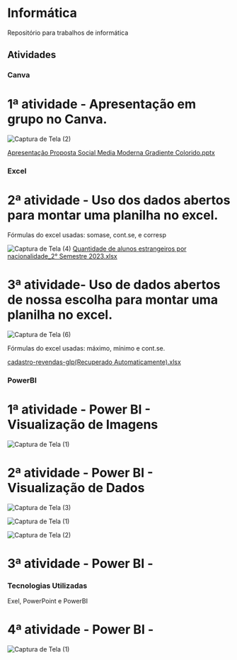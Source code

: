 # Informática

Repositório para trabalhos de informática

## Atividades

### Canva

# 1ª atividade - Apresentação em grupo no Canva.

![Captura de Tela (2)](https://github.com/user-attachments/assets/642d793c-b32d-4700-ab32-c3de96b8ac81)

[Apresentação Proposta Social Media Moderna Gradiente Colorido.pptx](https://github.com/user-attachments/files/17426383/Apresentacao.Proposta.Social.Media.Moderna.Gradiente.Colorido.pptx)

### Excel

# 2ª atividade - Uso dos dados abertos para montar uma planilha no excel.

Fórmulas do excel usadas: somase, cont.se, e corresp

![Captura de Tela (4)](https://github.com/user-attachments/assets/d5bef83d-8e29-49cc-961f-48f68cca6666)
[Quantidade de alunos estrangeiros por nacionalidade_2° Semestre 2023.xlsx](https://github.com/user-attachments/files/17426402/Quantidade.de.alunos.estrangeiros.por.nacionalidade_2.Semestre.2023.xlsx)


# 3ª atividade- Uso de dados abertos de nossa escolha para montar uma planilha no excel.
![Captura de Tela (6)](https://github.com/user-attachments/assets/4de71691-ecd7-45c0-818b-7e5e8b42925d)

Fórmulas do excel usadas: máximo, mínimo e cont.se.


[cadastro-revendas-glp(Recuperado Automaticamente).xlsx](https://github.com/user-attachments/files/17426667/cadastro-revendas-glp.Recuperado.Automaticamente.xlsx)


### PowerBI

# 1ª atividade - Power BI - Visualização de Imagens

![Captura de Tela (1)](https://github.com/user-attachments/assets/e9cbecec-3678-40ca-920d-3df29c52c734)


# 2ª atividade - Power BI - Visualização de Dados

![Captura de Tela (3)](https://github.com/user-attachments/assets/ea268557-8c69-408a-9a97-60f105432350)


![Captura de Tela (1)](https://github.com/user-attachments/assets/f2491902-3b09-4f60-b6dc-dc1e92cb7e5b)

![Captura de Tela (2)](https://github.com/user-attachments/assets/a6b1aa36-360f-4742-8b49-d59d93c1af87)


# 3ª atividade - Power BI - 



### Tecnologias Utilizadas

Exel, PowerPoint e PowerBI

# 4ª atividade - Power BI -

![Captura de Tela (1)](https://github.com/user-attachments/assets/55547e81-aa1a-48f8-8faa-0038b47cf738)



